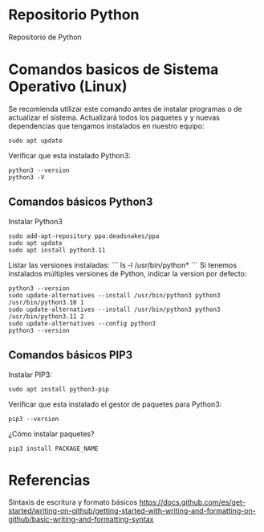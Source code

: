 # Repositorio Python
Repositorio de Python

# Comandos basicos de Sistema Operativo (Linux)
Se recomienda utilizar este comando antes de instalar programas o de actualizar el sistema.
Actualizará todos los paquetes y y nuevas dependencias que tengamos instalados en nuestro equipo:
```
sudo apt update
```
Verificar que esta instalado Python3:
```
python3 --version
python3 -V
```
## Comandos básicos Python3
Instalar Python3
```
sudo add-apt-repository ppa:deadsnakes/ppa
sudo apt update
sudo apt install python3.11
```
Listar las versiones instaladas:
´´´
ls -l /usr/bin/python*
´´´
Si tenemos instalados múltiples versiones de Python, indicar la version por defecto:
```
python3 --version
sudo update-alternatives --install /usr/bin/python3 python3 /usr/bin/python3.10 1
sudo update-alternatives --install /usr/bin/python3 python3 /usr/bin/python3.11 2
sudo update-alternatives --config python3
python3 --version
```
## Comandos básicos PIP3
Instalar PIP3:
```
sudo apt install python3-pip
```
Verificar que esta instalado el gestor de paquetes para Python3:
```
pip3 --version
```
¿Cómo instalar paquetes?
```
pip3 install PACKAGE_NAME
```
# Referencias
Sintaxis de escritura y formato básicos
https://docs.github.com/es/get-started/writing-on-github/getting-started-with-writing-and-formatting-on-github/basic-writing-and-formatting-syntax
